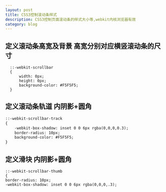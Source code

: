 ```yaml
---
layout: post
title: CSS3控制滚动条样式
description: CSS3控制页面滚动条的样式大小等,webkit内核浏览器有效
category: blog
---
```


## 定义滚动条高宽及背景 高宽分别对应横竖滚动条的尺寸
```  
  ::-webkit-scrollbar  
  {  
      width: 0px;  
      height: 0px;  
      background-color: #F5F5F5;  
  }  

```
  
## 定义滚动条轨道 内阴影+圆角
```html
::-webkit-scrollbar-track  
{  
    -webkit-box-shadow: inset 0 0 6px rgba(0,0,0,0.3);  
    border-radius: 10px;  
    background-color: #F5F5F5;  
}  
```
  
## 定义滑块 内阴影+圆角

    ::-webkit-scrollbar-thumb  
    {  
    border-radius: 10px;  
    -webkit-box-shadow: inset 0 0 6px rgba(0,0,0,.3);  
    





